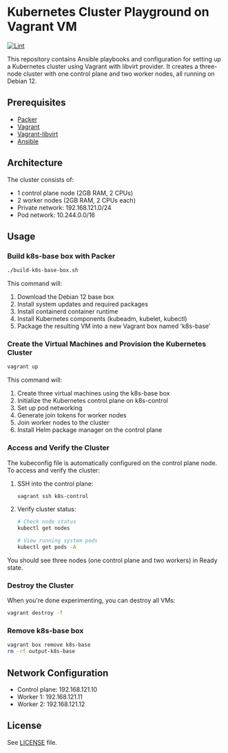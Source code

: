 # Kubernetes Cluster Playground on Vagrant VM

[![Lint](https://github.com/HackingGate/kubernetes-vagrant-playground/actions/workflows/lint.yml/badge.svg)](https://github.com/HackingGate/kubernetes-vagrant-playground/actions/workflows/lint.yml)

This repository contains Ansible playbooks and configuration for setting up a Kubernetes cluster using Vagrant with libvirt provider. It creates a three-node cluster with one control plane and two worker nodes, all running on Debian 12.

## Prerequisites

- [Packer](https://developer.hashicorp.com/packer/tutorials/docker-get-started/get-started-install-cli)
- [Vagrant](https://developer.hashicorp.com/vagrant/install)
- [Vagrant-libvirt](https://vagrant-libvirt.github.io/vagrant-libvirt/)
- [Ansible](https://docs.ansible.com/ansible/latest/installation_guide/)

## Architecture

The cluster consists of:
- 1 control plane node (2GB RAM, 2 CPUs)
- 2 worker nodes (2GB RAM, 2 CPUs each)
- Private network: 192.168.121.0/24
- Pod network: 10.244.0.0/16

## Usage

### Build k8s-base box with Packer

```bash
./build-k8s-base-box.sh
```

This command will:
1. Download the Debian 12 base box
2. Install system updates and required packages
3. Install containerd container runtime
4. Install Kubernetes components (kubeadm, kubelet, kubectl)
5. Package the resulting VM into a new Vagrant box named 'k8s-base'

### Create the Virtual Machines and Provision the Kubernetes Cluster

```bash
vagrant up
```

This command will:
1. Create three virtual machines using the k8s-base box
2. Initialize the Kubernetes control plane on k8s-control
3. Set up pod networking
4. Generate join tokens for worker nodes
5. Join worker nodes to the cluster
6. Install Helm package manager on the control plane

### Access and Verify the Cluster

The kubeconfig file is automatically configured on the control plane node. To access and verify the cluster:

1. SSH into the control plane:
   ```bash
   vagrant ssh k8s-control
   ```

2. Verify cluster status:
   ```bash
   # Check node status
   kubectl get nodes
   
   # View running system pods
   kubectl get pods -A
   ```

You should see three nodes (one control plane and two workers) in Ready state.

### Destroy the Cluster

When you're done experimenting, you can destroy all VMs:

```bash
vagrant destroy -f
```

### Remove k8s-base box

```bash
vagrant box remove k8s-base
rm -rf output-k8s-base
```

## Network Configuration

- Control plane: 192.168.121.10
- Worker 1: 192.168.121.11
- Worker 2: 192.168.121.12

## License

See [LICENSE](LICENSE) file.
